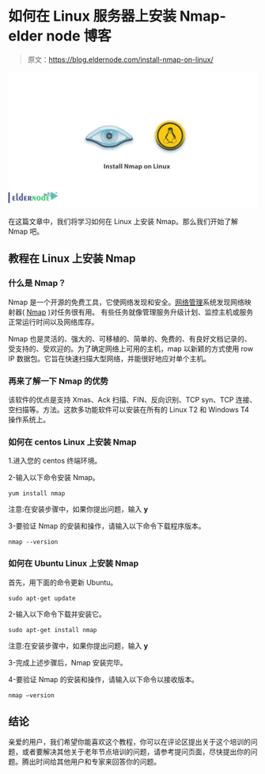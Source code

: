 # 如何在 Linux 服务器上安装 Nmap-elder node 博客

> 原文：<https://blog.eldernode.com/install-nmap-on-linux/>

![How to install Nmap on Linux](img/493e0f3cd9bbcc5e5b9439480901b361.png)

在这篇文章中，我们将学习如何在 Linux 上安装 Nmap。那么我们开始了解 Nmap 吧。

## 教程在 Linux 上安装 Nmap

### 什么是 Nmap？

Nmap 是一个开源的免费工具，它使网络发现和安全。[网络管理](https://en.wikipedia.org/wiki/Network_administrator)系统发现网络映射器( [Nmap](https://blog.eldernode.com/tutorial-nmap-commands/) )对任务很有用。
有些任务就像管理服务升级计划、监控主机或服务正常运行时间以及网络库存。

Nmap 也是灵活的、强大的、可移植的、简单的、免费的、有良好文档记录的、受支持的、受欢迎的。为了确定网络上可用的主机，map 以新颖的方式使用 row IP 数据包。它旨在快速扫描大型网络，并能很好地应对单个主机。

### 再来了解一下 Nmap 的优势

该软件的优点是支持 Xmas、Ack 扫描、FIN、反向识别、TCP syn、TCP 连接、空扫描等。方法。这款多功能软件可以安装在所有的 Linux T2 和 Windows T4 操作系统上。

### 如何在 centos Linux 上安装 Nmap

1.进入您的 centos 终端环境。

2-输入以下命令安装 Nmap。

```
yum install nmap
```

注意:在安装步骤中，如果你提出问题，输入 **y**

3-要验证 Nmap 的安装和操作，请输入以下命令下载程序版本。

```
nmap --version
```

### 如何在 Ubuntu Linux 上安装 Nmap

首先，用下面的命令更新 Ubuntu。

```
sudo apt-get update 
```

2-输入以下命令下载并安装它。

```
sudo apt-get install nmap 
```

注意:在安装步骤中，如果你提出问题，输入 **y**

3-完成上述步骤后，Nmap 安装完毕。

4-要验证 Nmap 的安装和操作，请输入以下命令以接收版本。

```
nmap –version
```

## 结论

亲爱的用户，我们希望你能喜欢这个教程，你可以在评论区提出关于这个培训的问题，或者要解决其他关于老年节点培训的问题，请参考提问页面，尽快提出你的问题。腾出时间给其他用户和专家来回答你的问题。